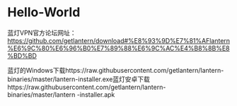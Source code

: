 # Hello-World
蓝灯VPN官方论坛网址：
https://github.com/getlantern/download#%E8%93%9D%E7%81%AFlantern%E6%9C%80%E6%96%B0%E7%89%88%E6%9C%AC%E4%B8%8B%E8%BD%BD

蓝灯的Windows下载https://raw.githubusercontent.com/getlantern/lantern-binaries/master/lantern-installer.exe蓝灯安卓下载https://raw.githubusercontent.com/getlantern/lantern-binaries/master/lantern -installer.apk
